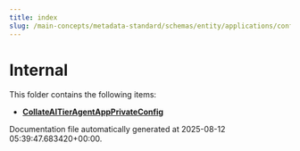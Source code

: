 ```yaml
---
title: index
slug: /main-concepts/metadata-standard/schemas/entity/applications/configuration/private/internal
---
```


# Internal

This folder contains the following items:

- [**CollateAITierAgentAppPrivateConfig**](/main-concepts/metadata-standard/schemas/entity/applications/configuration/private/internal/collateaitieragentappprivateconfig)


Documentation file automatically generated at 2025-08-12 05:39:47.683420+00:00.

